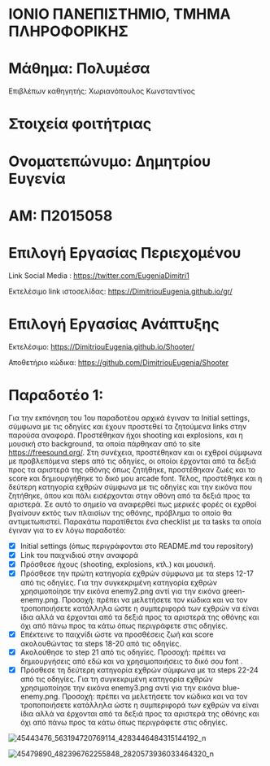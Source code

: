 # ΙΟΝΙΟ ΠΑΝΕΠΙΣΤΗΜΙΟ, ΤΜΗΜΑ ΠΛΗΡΟΦΟΡΙΚΗΣ

 # Μάθημα: Πολυμέσα

  Επιβλέπων καθηγητής: Χωριανόπουλος Κωνσταντίνος

# Στοιχεία φοιτήτριας

# Ονοματεπώνυμο: Δημητρίου Ευγενία

# ΑΜ: Π2015058

# Επιλογή Εργασίας Περιεχομένου

Link Social Media : https://twitter.com/EugeniaDimitri1

Εκτελέσιμο link ιστοσελίδας: https://DimitriouEugenia.github.io/gr/



# Επιλογή Εργασίας Ανάπτυξης

Εκτελέσιμο: https://DimitriouEugenia.github.io/Shooter/

Αποθετήριο κώδικα: https://github.com/DimitriouEugenia/Shooter

# Παραδοτέο 1:

Για την εκπόνηση του 1ου παραδοτέου αρχικά έγιναν τα Initial settings, σύμφωνα με τις οδηγίες και έχουν προστεθεί τα ζητούμενα links στην παρούσα αναφορά. Προστέθηκαν ήχοι shooting και explosions, και η μουσική στο background, τα οποία πάρθηκαν από το site https://freesound.org/. Στη συνέχεια, προστέθηκαν και οι εχθροί σύμφωνα με προβλεπόμενα steps από τις οδηγίες, οι οποίοι έρχονται από τα δεξιά προς τα αριστερά της οθόνης όπως ζητήθηκε, προστέθηκαν ζωές και το score και δημιουργήθηκε το δικό μου arcade font. Τέλος, προστέθηκε και η δεύτερη κατηγορία εχθρών σύμφωνα με τις οδηγίες και την εικόνα που ζητήθηκε, όπου και πάλι εισέρχονται στην οθόνη από τα δεξιά προς τα αριστερά. Σε αυτό το σημείο να αναφερθεί πως μερικές φορές οι εχρθοί βγαίνουν εκτός των πλαισίων της οθόνης, πρόβλημα το οποίο θα αντιμετωπιστεί. Παρακάτω παρατίθεται ένα checklist με τα tasks τα οποία έγιναν για το εν λόγω παραδοτέο:

- [x] Initial settings (όπως περιγράφονται στο README.md του repository)
- [x] Link του παιχνιδιού στην αναφορά
- [x] Πρόσθεσε ήχους (shooting, explosions, κτλ.) και μουσική.
- [x] Πρόσθεσε την πρώτη κατηγορία εχθρών σύμφωνα με τα steps 12-17 από τις οδηγίες. Για την συγκεκριμένη κατηγορία εχθρών χρησιμοποίησε την εικόνα enemy2.png αντί για την εικόνα green-enemy.png. Προσοχή: πρέπει να μελετήσετε τον κώδικα και να τον τροποποιήσετε κατάλληλα ώστε η συμπεριφορά των εχθρών να είναι ίδια αλλά να έρχονται από τα δεξιά προς τα αριστερά της οθόνης και όχι από πάνω προς τα κάτω όπως περιγράφετε στις οδηγίες.
- [x] Επέκτεινε το παιχνίδι ώστε να προσθέσεις ζωή και score ακολουθώντας τα steps 18-20 από τις οδηγίες.
- [x] Ακολούθησε το step 21 από τις οδηγίες. Προσοχή: πρέπει να δημιουργήσεις από εδώ και να χρησιμοποιήσεις το δικό σου font .
- [x] Πρόσθεσε τη δεύτερη κατηγορία εχθρών σύμφωνα με τα steps 22-24 από τις οδηγίες. Για τη συγκεκριμένη κατηγορία εχθρών χρησιμοποίησε την εικόνα enemy3.png αντί για την εικόνα blue-enemy.png. Προσοχή: πρέπει να μελετήσετε τον κώδικα και να τον τροποποιήσετε κατάλληλα ώστε η συμπεριφορά των εχθρών να είναι ίδια αλλά να έρχονται από τα δεξιά προς τα αριστερά της οθόνης και όχι από πάνω προς τα κάτω όπως περιγράφετε στις οδηγίες.

![45443476_563194720769114_4283446484315144192_n](https://user-images.githubusercontent.com/32716043/48064188-d43c4680-e1cf-11e8-9605-c0eb6f57a723.png)

![45479890_482396762255848_2820573936033464320_n](https://user-images.githubusercontent.com/32716043/48064220-eae29d80-e1cf-11e8-85f1-108cd27a0bbb.png)


